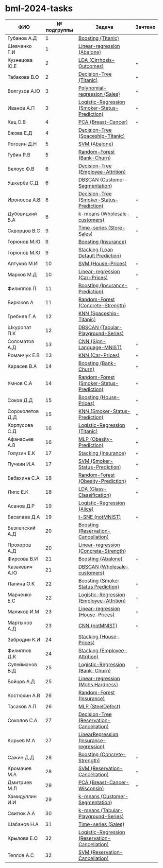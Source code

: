# bml-2024-tasks


ФИО            | № подгруппы             | Задача       | Зачтено     
---------------|------------------|-------------------|-------------------
Губанов А.Д  | 1     | [Boosting (Titanic)](tasks/Boosting/Titanic)
Шевченко Г.И | 1     | [Linear-regression (Abalone)](tasks/Linear-regression/Abalone)
Кузнецова Ю.Е    | 2| [LDA (Cirrhosis-Outcomes)](tasks/LDA/Cirrhosis-Outcomes) | +
Табакова В.О    | 2    | [Decision-Tree (Titanic)](tasks/Decision-Tree/Titanic) | +
Волгузов А.Ю  | 3     | [Polynomial-regression (Sales)](tasks/Polynomial-regression/Sales) | +
Иванов А.П | 3     | [Logistic-Regression (Smoker-Status-Prediction)](tasks/Logistic-Regression/Smoker-Status-Prediction) | +
Кац С.В  | 4     | [PCA (Breast-Cancer)](tasks/PCA/Breast-Cancer-Wisconsin) | +
Ежова Е.Д  | 4     | [Decision-Tree (Spaceship-Titanic)](tasks/Decision-Tree/Spaceship-Titanic)
Рогозин Д.Н  | 5     | [SVM (Abalone)](tasks/SVM/Abalone)
Губин Р.В  | 5     | [Random-Forest (Bank-Churn)](tasks/Random-Forest/Bank-Churn)
Белоус Ф.В  | 6     | [Decision-Tree (Employee-Attrition)](tasks/Decision-Tree/Employee-Attrition)
Ушкарёв С.Д | 6     | [DBSCAN (Customer-Segmentation)](tasks/DBSCAN/Customer-Segmentation)
Ироносов А.В  | 8     | [Decision-Tree (Smoker-Status-Prediction)](tasks/Decision-Tree/Smoker-Status-Prediction) | +
Дубовицкий В.А | 8     | [k-means (Wholesale-customers)](tasks/k-means/Wholesale-customers) | +
Скворцов В.С  | 9     | [Time-series (Store-Sales)](tasks/Time-series/Store-Sales) | +
Горюнов М.Ю  | 9     | [Boosting (Insurance)](tasks/Boosting/Insurance-Cross-Selling-Classification)
Горюнов М.Ю  | 9     | [Stacking (Loan Default Prediction)](tasks/Stacking/Loan-Default-Prediction)
Аптуков М.И  | 10     | [SVM (House-Prices)](tasks/SVM/House-Prices) | +
Марков М.Д  | 10     | [Linear-regression (Car-Prices)](tasks/Linear-regression/Car-Prices) | +
Филиппов П  | 11     | [Boosting (Insurance-Prediction)](tasks/Boosting/Insurance-Prediction) | +
Бирюков А | 11     | [Random-Forest (Concrete-Strength)](tasks/Random-Forest/Concrete-Strength)
Гребнев Г.А  | 12     | [KNN (Spaceship-Titanic)](tasks/KNN/Spaceship-Titanic)
Шкуропат П.К  | 12     | [DBSCAN (Tabular-Playground-Series)](tasks/DBSCAN/Tabular-Playground-Series)
Соломатов А.Д  | 13     | [CNN (Sign-Language-MNIST)](tasks/CNN/Sign-Language-MNIST) | +
Романчук Е.В  | 13     | [KNN (Car-Prices)](tasks/KNN/Car-Prices) | +
Карасев В.А  | 14     | [Boosting (Bank-Churn)](tasks/Boosting/Bank-Churn) | +
Умнов С.А | 14     | [Random-Forest (Smoker-Status-Prediction)](tasks/Random-Forest/Smoker-Status-Prediction) | +
Соков Д.Д  | 15     | [Boosting (House-Prices)](tasks/Boosting/House-Prices) | +
Сороколетов Д.Д | 15     | [KNN (Smoker-Status-Prediction)](tasks/KNN/Smoker-Status-Prediction) | +
Корпусова С.Д  | 16     | [Logistic-Regression (Titanic)](tasks/Logistic-Regression/Titanic) | +
Афанасьев А.В  | 16     | [MLP (Obesity-Prediction)](tasks/MLP/Obesity-Prediction) | +
Голузин Е.К  | 17     | [Stacking (Insurance)](tasks/Stacking/Insurance-Cross-Selling-Classification) | +
Пучкин И.А  | 17     | [SVM (Smoker-Status-Prediction)](tasks/SVM/Smoker-Status-Prediction) | +
Бабахина С.А  | 18     | [Random-Forest (Obesity-Prediction)](tasks/Random-Forest/Obesity-Prediction) | +
Липс Е.К  | 18     | [LDA (Glass-Classification)](tasks/LDA/Glass-Classification) | +
Асанов Д.Р  | 19     | [Logistic-Regression (Alice)](tasks/Logistic-Regression/Alice)
Басалаев Д.А  | 19     | [t-SNE (notMNIST)](tasks/t-SNE/notMNIST) | +
Безлепский А.Д  | 20     | [Boosting (Reservation-Cancellation)](tasks/Boosting/Reservation-Cancellation)
Прохоров А.Д | 20     | [Linear-regression (Concrete-Strength)](tasks/Linear-regression/Concrete-Strength)
Фирсова В.И  | 21     | [Boosting (Abalone)](tasks/Boosting/Abalone) | +
Казакевич А.Ю  | 21     | [DBSCAN (Wholesale-customers)](tasks/DBSCAN/Wholesale-customers)
Лапина О.К  | 22     | [Boosting (Smoker Status Prediction)](tasks/Boosting/Smoker-Status-Prediction) | +
Марченко Е.С  | 22     | [Logistic-Regression (Employee-Attrition)](tasks/Logistic-Regression/Employee-Attrition) | +
Маликов И.М  | 23     | [Linear-regression (House-Prices)](tasks/Linear-regression/House-Prices) | +
Мартынов А.Д  | 23     | [CNN (notMNIST)](tasks/CNN/notMNIST) | +
Забродин К.И  | 24     | [Stacking (House-Prices)](tasks/Stacking/House-Prices)
Филиппов Д.К  | 24     | [Stacking (Employee-Attrition)](tasks/Stacking/Employee-Attrition)
Сулейманов В.Д | 25     | [Logistic-Regression (Bank-Churn)](tasks/Logistic-Regression/Bank-Churn) | +
Бойцов А.Д | 25     | [Linear-regression (Mohs Hardness)](tasks/Linear-regression/Mohs-Hardness)
Костюхин А.В  | 26     | [Random-Forest (Insurance)](tasks/Random-Forest/Insurance-Cross-Selling-Classification)
Тасаков А.П  | 26     | [MLP (SteelDefect)](tasks/MLP/Steel-Plate-Defect-Prediction)
Соколов С.А  | 27     | [Decision-Tree (Reservation-Cancellation)](tasks/Decision-Tree/Reservation-Cancellation)
Корьев М.А  | 27     | [LinearRegression (Insurance-regression)](tasks/Linear-regression/Insurance-regression)
Сажин Д.Д  | 28     | [Boosting (Concrete-Strength)](tasks/Boosting/Concrete-Strength) | +
Кромачев М.А | 28     | [SVM (Reservation-Cancellation)](tasks/SVM/Reservation-Cancellation) | +
Дмитриев М.Л  | 29     | [PCA (Breast-Cancer-Wisconsin)](tasks/PCA/Breast-Cancer-Wisconsin) | +
Хамидуллин И.И  | 29     | [k-means (Customer-Segmentation)](tasks/k-means/Customer-Segmentation)
Свитюк А.А  | 30     | [k-means (Tabular-Playground-Series)](tasks/k-means/Tabular-Playground-Series)
Шабанов Н.А | 31     | [Time-series (Sales)](tasks/Time-series/Sales)
Крылова Е.О  | 32     | [Logistic-Regression (Reservation-Cancellation)](tasks/Logistic-Regression/Reservation-Cancellation)
Теплов А.С | 32     | [SVM (Reservation-Cancellation)](tasks/SVM/Reservation-Cancellation)